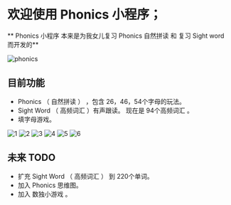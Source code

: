 # 欢迎使用 Phonics 小程序；


** Phonics 小程序 本来是为我女儿复习 Phonics 自然拼读 和 复习 Sight word 而开发的**


![phonics](https://wellwell.wang/static/img/gh_5686c48c77c0_430.jpg "phonics")




## 目前功能
* Phonics （ 自然拼读 ） ，包含 26，46，54个字母的玩法。
* Sight Word （ 高频词汇 ）有声跟读。 现在是 94个高频词汇 。
* 填字母游戏。


![1](https://wellwell.wang/static/img/WechatIMG300.png "1")
![2](https://wellwell.wang/static/img/WechatIMG301.png "2")
![3](https://wellwell.wang/static/img/WechatIMG302.png "3")
![4](https://wellwell.wang/static/img/WechatIMG303.png "4")
![5](https://wellwell.wang/static/img/WechatIMG304.png "5")
![6](https://wellwell.wang/static/img/WechatIMG305.png"6")



## 未来 TODO
* 扩充 Sight Word （ 高频词汇 ） 到 220个单词。
* 加入 Phonics 思维图。
* 加入 数独小游戏 。

